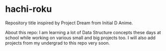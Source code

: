 # hachi-roku
Repository title inspired by Project Dream from Initial D Anime.

About this repo: I am learning a lot of Data Structure concepts these days at school while working on various small and big projects too. I will also add projects from my undergrad to this repo very soon.
